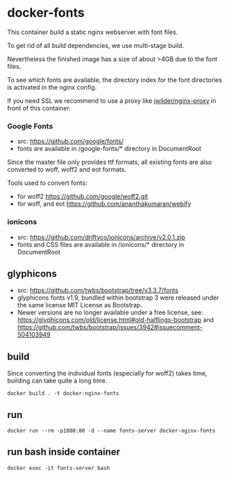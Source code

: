 # docker-fonts

This container build a static nginx webserver with font files.

To get rid of all build dependencies, we use multi-stage build. 

Nevertheless the finished image has a size of about >4GB due to the font files.

To see which fonts are available, the directory index for the font directories is activated in the nginx config.

If you need SSL we recommend to use a proxy like [jwilder/nginx-proxy](https://github.com/jwilder/nginx-proxy) in front of this container.

### Google Fonts

- src: https://github.com/google/fonts/ 
- fonts are available in /google-fonts/* directory in DocumentRoot

Since the master file only provides ttf formats, all existing fonts are also converted to woff, woff2 and eot formats.

Tools used to convert fonts:
- for woff2 https://github.com/google/woff2.git
- for woff, and eot https://github.com/ananthakumaran/webify


### ionicons

- src: https://github.com/driftyco/ionicons/archive/v2.0.1.zip
- fonts and CSS files are available in /ionicons/* directory in DocumentRoot


## glyphicons 
- src: https://github.com/twbs/bootstrap/tree/v3.3.7/fonts
- glyphicons fonts v1.9, bundled within bootstrap 3 were released under the same license MIT License as Bootstrap. 
- Newer versions are no longer available under a free license, see: https://glyphicons.com/old/license.html#old-halflings-bootstrap and https://github.com/twbs/bootstrap/issues/3942#issuecomment-504103949

## build

Since converting the individual fonts (especially for woff2) takes time, building can take quite a long time.

    docker build . -t docker-nginx-fonts

## run

    docker run --rm -p1080:80 -d --name fonts-server docker-nginx-fonts
   
## run bash inside container

    docker exec -it fonts-server bash
